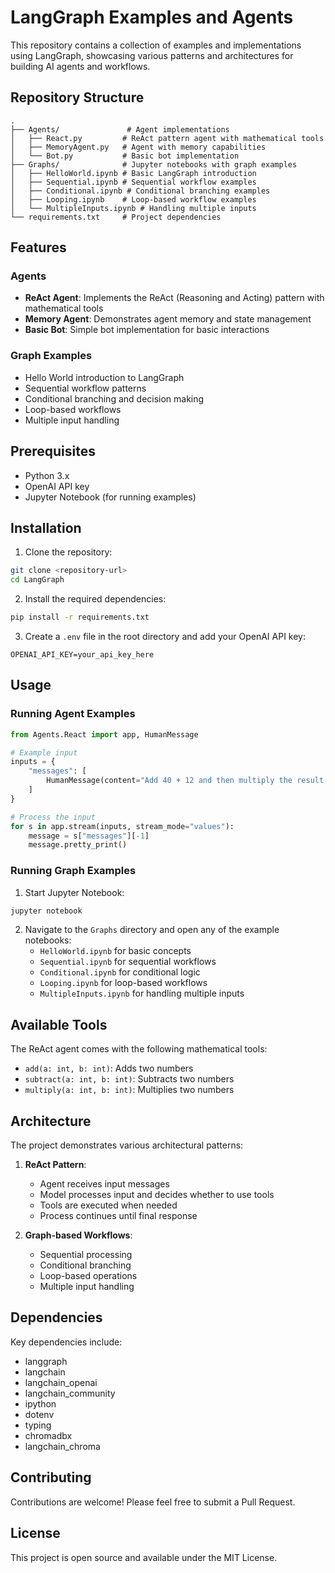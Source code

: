 # LangGraph Examples and Agents

This repository contains a collection of examples and implementations using LangGraph, showcasing various patterns and architectures for building AI agents and workflows.

## Repository Structure

```
.
├── Agents/               # Agent implementations
│   ├── React.py         # ReAct pattern agent with mathematical tools
│   ├── MemoryAgent.py   # Agent with memory capabilities
│   └── Bot.py           # Basic bot implementation
├── Graphs/              # Jupyter notebooks with graph examples
│   ├── HelloWorld.ipynb # Basic LangGraph introduction
│   ├── Sequential.ipynb # Sequential workflow examples
│   ├── Conditional.ipynb # Conditional branching examples
│   ├── Looping.ipynb    # Loop-based workflow examples
│   └── MultipleInputs.ipynb # Handling multiple inputs
└── requirements.txt     # Project dependencies
```

## Features

### Agents

- **ReAct Agent**: Implements the ReAct (Reasoning and Acting) pattern with mathematical tools
- **Memory Agent**: Demonstrates agent memory and state management
- **Basic Bot**: Simple bot implementation for basic interactions

### Graph Examples

- Hello World introduction to LangGraph
- Sequential workflow patterns
- Conditional branching and decision making
- Loop-based workflows
- Multiple input handling

## Prerequisites

- Python 3.x
- OpenAI API key
- Jupyter Notebook (for running examples)

## Installation

1. Clone the repository:

```bash
git clone <repository-url>
cd LangGraph
```

2. Install the required dependencies:

```bash
pip install -r requirements.txt
```

3. Create a `.env` file in the root directory and add your OpenAI API key:

```
OPENAI_API_KEY=your_api_key_here
```

## Usage

### Running Agent Examples

```python
from Agents.React import app, HumanMessage

# Example input
inputs = {
    "messages": [
        HumanMessage(content="Add 40 + 12 and then multiply the result by 6.")
    ]
}

# Process the input
for s in app.stream(inputs, stream_mode="values"):
    message = s["messages"][-1]
    message.pretty_print()
```

### Running Graph Examples

1. Start Jupyter Notebook:

```bash
jupyter notebook
```

2. Navigate to the `Graphs` directory and open any of the example notebooks:
   - `HelloWorld.ipynb` for basic concepts
   - `Sequential.ipynb` for sequential workflows
   - `Conditional.ipynb` for conditional logic
   - `Looping.ipynb` for loop-based workflows
   - `MultipleInputs.ipynb` for handling multiple inputs

## Available Tools

The ReAct agent comes with the following mathematical tools:

- `add(a: int, b: int)`: Adds two numbers
- `subtract(a: int, b: int)`: Subtracts two numbers
- `multiply(a: int, b: int)`: Multiplies two numbers

## Architecture

The project demonstrates various architectural patterns:

1. **ReAct Pattern**:

   - Agent receives input messages
   - Model processes input and decides whether to use tools
   - Tools are executed when needed
   - Process continues until final response

2. **Graph-based Workflows**:
   - Sequential processing
   - Conditional branching
   - Loop-based operations
   - Multiple input handling

## Dependencies

Key dependencies include:

- langgraph
- langchain
- langchain_openai
- langchain_community
- ipython
- dotenv
- typing
- chromadbx
- langchain_chroma

## Contributing

Contributions are welcome! Please feel free to submit a Pull Request.

## License

This project is open source and available under the MIT License.

